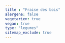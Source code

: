 ```yaml
---
title : "Fraise des bois"
alergene: false
vegetarien: true
vegan: true
type: "legumes"
sitemap_exclude: true
--- 
```

